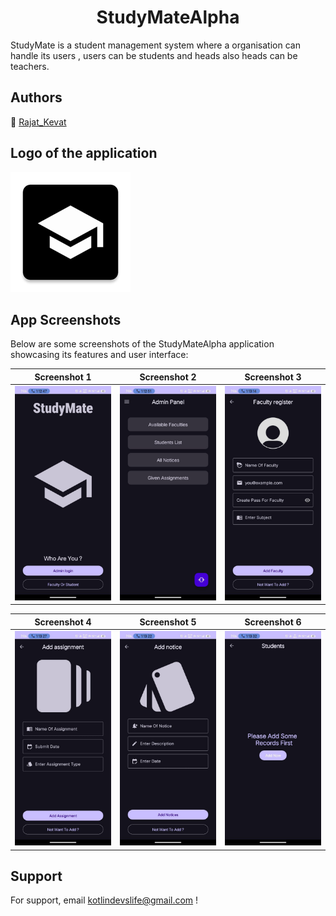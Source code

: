 <h1 align="center" id="title">StudyMateAlpha</h1>

<p id="description">StudyMate is a student management system where a organisation can handle its users , users can be students and heads also heads can be teachers.</p>

## Authors
🌊 [Rajat_Kevat](https://rajatt04.github.io)

## Logo of the application
![Logo](https://raw.githubusercontent.com/kotlindevs/StudyMateAlpha/refs/heads/master/app/src/main/res/mipmap-xxxhdpi/ic_launcher.webp)

## App Screenshots

Below are some screenshots of the StudyMateAlpha application showcasing its features and user interface:

| Screenshot 1      | Screenshot 2      | Screenshot 3      |
|-------------------|-------------------|-------------------|
| ![Image1](https://github.com/rajatt04/rajatt04.github.io/blob/main/images/1.jpg?raw=true) | ![Image2](https://github.com/rajatt04/rajatt04.github.io/blob/main/images/2.jpg?raw=true) | ![Image3](https://github.com/rajatt04/rajatt04.github.io/blob/main/images/3.jpg?raw=true) |

| Screenshot 4      | Screenshot 5      | Screenshot 6      |
|-------------------|-------------------|-------------------|
| ![Image4](https://github.com/rajatt04/rajatt04.github.io/blob/main/images/4.jpg?raw=true) | ![Image5](https://github.com/rajatt04/rajatt04.github.io/blob/main/images/5.jpg?raw=true) | ![Image6](https://github.com/rajatt04/rajatt04.github.io/blob/main/images/6.jpg?raw=true) |

## Support

For support, email kotlindevslife@gmail.com !


